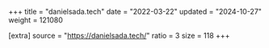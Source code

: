 +++
title = "danielsada.tech"
date = "2022-03-22"
updated = "2024-10-27"
weight = 121080

[extra]
source = "https://danielsada.tech/"
ratio = 3
size = 118
+++
